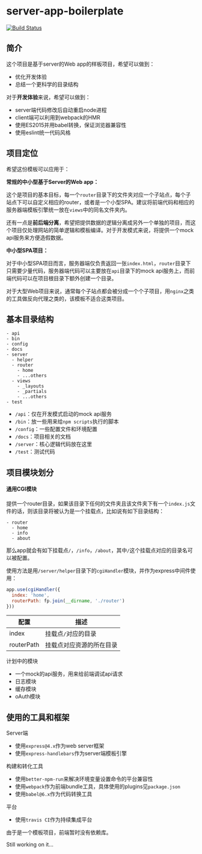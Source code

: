 # server-app-boilerplate

[![Build Status](https://travis-ci.org/leozdgao/server-app-boilerplate.svg?branch=master)](https://travis-ci.org/leozdgao/server-app-boilerplate)

## 简介

这个项目是基于server的Web app的样板项目，希望可以做到：

- 优化开发体验
- 总结一个更科学的目录结构

对于**开发体验**来说，希望可以做到：

- server端代码修改后自动重启node进程
- client端可以利用到webpack的HMR
- 使用ES2015并用babel转换，保证浏览器兼容性
- 使用eslint统一代码风格

## 项目定位

希望这份模板可以应用于：

**常规的中小型基于Server的Web app：**

这个是项目的基本目标，每一个`router`目录下的文件夹对应一个子站点，每个子站点下可以自定义相应的router，或者是一个小型SPA。建议将前端代码和相应的服务器端模板引擎统一放在`views`中的同名文件夹内。

还有一点是**前后端分离**，希望把提供数据的逻辑分离成另外一个单独的项目，而这个项目仅处理网站的简单逻辑和模板编译。对于开发模式来说，将提供一个mock api服务来方便造假数据。

**中小型SPA项目：**

对于中小型SPA项目而言，服务器端仅负责返回一张`index.html`，`router`目录下只需要少量代码，服务器端代码可以主要放在`api`目录下的mock api服务上，而前端代码可以在项目根目录下额外创建一个目录。


对于大型Web项目来说，通常每个子站点都会被分成一个个子项目，用`nginx`之类的工具做反向代理之类的，该模板不适合这类项目。


## 基本目录结构

```
- api
- bin
- config
- docs
- server
  - helper
  - router
    - home
    - ...others
  - views
    - _layouts
    - _partials
    - ...others
- test
```

- `/api`：仅在开发模式启动的mock api服务
- `/bin`：放一些用来给`npm scripts`执行的脚本
- `/config`：一些配置文件和环境配置
- `/docs`：项目相关的文档
- `/server`：核心逻辑代码放在这里
- `/test`：测试代码

## 项目模块划分

[TODO]: [使用yeoman的generator来选择需要包含的模块](#NEXT:50)

#### 通用CGI模块

提供一个router目录，如果该目录下任何的文件夹且该文件夹下有一个`index.js`文件的话，则该目录将被认为是一个挂载点，比如说有如下目录结构：

```
- router
  - home
  - info
  - about
```

那么app就会有如下挂载点`/`，`/info`，`/about`，其中`/`这个挂载点对应的目录名可以被配置。

使用方法是用`/server/helper`目录下的`cgiHandler`模块，并作为express中间件使用：

```javascript
app.use(cgiHandler({
  index: 'home',
  routerPath: fp.join(__dirname, './router')
}))
```


|配置|描述|
|---|---|
|index|挂载点`/`对应的目录|
|routerPath|挂载点对应资源的所在目录|

计划中的模块

- 一个mock的api服务，用来给前端调试api请求
- 日志模块
- 缓存模块
- oAuth模块

[TODO]: [一个mock的api服务，用来给前端调试api请求](#NEXT:10)
[TODO]: [日志模块](#NEXT:20)
[TODO]: [缓存模块](#NEXT:30)
[TODO]: [oAuth模块](#NEXT:40)

## 使用的工具和框架

Server端

- 使用`express@4.x`作为web server框架
- 使用`express-handlebars`作为server端模板引擎

构建和转化工具

- 使用`better-npm-run`来解决环境变量设置命令的平台兼容性
- 使用`webpack`作为前端bundle工具，具体使用的plugins见`package.json`
- 使用`babel@6.x`作为代码转换工具

平台

- 使用`travis CI`作为持续集成平台

由于是一个模板项目，前端暂时没有依赖库。


Still working on it...
